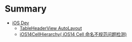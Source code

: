 # Summary



- [iOS Dev](./iOS/ReadME.md)
  - [TableHeaderView AutoLayout](./iOS/TableViewHeaderViewAutoHeight.md)
  - [iOS14CellHierarchy( iOS14 Cell 命名不规范问题检测)](./iOS/iOS14CellHierarchy.md)

